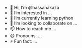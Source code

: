 - 👋 Hi, I’m @hassanakaza
- 👀 I’m interested in ...
- 🌱 I’m currently learning python 
- 💞️ I’m looking to collaborate on ...
- 📫 How to reach me ...
- 😄 Pronouns: ...
- ⚡ Fun fact: ...

<!---
hassanakaza/hassanakaza is a ✨ special ✨ repository because its `README.md` (this file) appears on your GitHub profile.
You can click the Preview link to take a look at your changes.
--->
